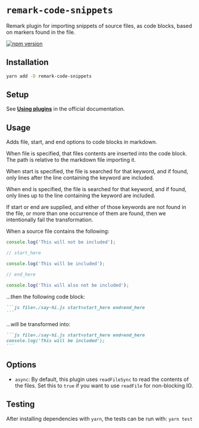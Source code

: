 # `remark-code-snippets`

Remark plugin for importing snippets of source files, as code blocks, based on markers found in the file.

[![npm version](https://badge.fury.io/js/remark-code-snippets.svg)](https://badge.fury.io/js/remark-code-snippets)

## Installation

```sh
yarn add -D remark-code-snippets
```

## Setup

See [**Using plugins**](https://github.com/remarkjs/remark/blob/master/doc/plugins.md#using-plugins) in the official documentation.

## Usage

Adds file, start, and end options to code blocks in markdown.

When file is specified, that files contents are inserted into the code block. The path is relative to the markdown file importing it.

When start is specified, the file is searched for that keyword, and if found, only lines after the line containing the keyword are included.

When end is specified, the file is searched for that keyword, and if found, only lines up to the line containing the keyword are included.

If start or end are supplied, and either of those keywords are not found in the file, or more than one occurrence of them are found, then we intentionally fail the transformation.

When a source file contains the following:
```js
console.log('This will not be included');

// start_here

console.log('This will be included');

// end_here

console.log('This will also not be included');
```

...then the following code block:

````md
```js file=./say-hi.js start=start_here end=end_here
```
````

...will be transformed into:

````md
```js file=./say-hi.js start=start_here end=end_here
console.log('This will be included');
```
````

## Options

- `async`: By default, this plugin uses `readFileSync` to read the contents of the files. Set this to `true` if you want to use `readFile` for non-blocking IO.

## Testing

After installing dependencies with `yarn`, the tests can be run with: `yarn test`

